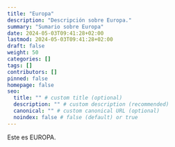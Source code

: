 ```yaml
---
title: "Europa"
description: "Descripción sobre Europa."
summary: "Sumario sobre Europa"
date: 2024-05-03T09:41:28+02:00
lastmod: 2024-05-03T09:41:28+02:00
draft: false
weight: 50
categories: []
tags: []
contributors: []
pinned: false
homepage: false
seo:
  title: "" # custom title (optional)
  description: "" # custom description (recommended)
  canonical: "" # custom canonical URL (optional)
  noindex: false # false (default) or true
---
```

Este es EUROPA.
